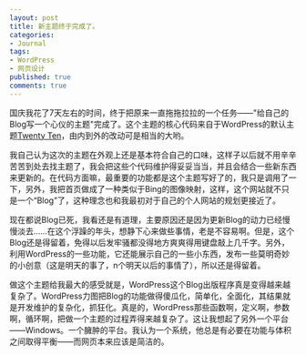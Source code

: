 ```yaml
---
layout: post
title: 新主题终于完成了。
categories:
- Journal
tags:
- WordPress
- 网页设计
published: true
comments: true
---
```

<p>国庆我花了7天左右的时间，终于把原来一直拖拖拉拉的一个任务——"给自己的Blog写一个心仪的主题"完成了。这个主题的核心代码来自于WordPress的默认主题<a href="http://2010dev.wordpress.com/">Twenty Ten</a>，由内到外的改动可是相当的大哟。</p>

<p>我自己认为这次的主题在外观上还是基本符合自己的口味，这样子以后就不用辛辛苦苦到处去找主题了，我会把这些个代码维护得妥妥当当，并且会结合一些新东西来更新的。在代码方面嘛，最重要的功能都是这个主题写好了的，我只是调用了一下，另外，我把首页做成了一种类似于Bing的图像映射，这样，这个网站就不只是一个“Blog”了，这种理念也和我最初对于自己的个人网站的规划更接近了。</p>

<p>现在都说Blog已死，我看还是有道理，主要原因还是因为更新Blog的动力已经慢慢淡去……在这个浮躁的年头，想静下心来做些事情，老是不容易啊。但是，这个Blog还是得留着，免得以后发牢骚都没得地方爽爽得用键盘敲上几千字。另外，利用WordPress的一些功能，它还能展示自己的一些小东西，发布一些莫明奇妙的小创意（这是明天的事了，n个明天以后的事情了），所以还是得留着。</p>

<p>做这个主题给我最大的感受就是，WordPress这个Blog出版程序真是变得越来越复杂了。WordPress力图把Blog的功能做得傻瓜化，简单化，全面化，其结果就是开发维护的复杂化，抓狂化。真是的，WordPress那些函数啊，定义啊，参数啊，循环啊，把做一个主题的过程弄得来越复杂了。这让我想起了另外一个平台——Windows。一个臃肿的平台。我认为一个系统，他总是有必要在功能与体积之间取得平衡——而网页本来应该是简洁的。</p>
